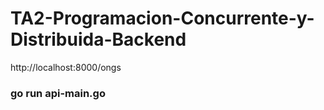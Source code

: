 # TA2-Programacion-Concurrente-y-Distribuida-Backend

http://localhost:8000/ongs

### go run api-main.go
